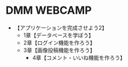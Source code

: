 # DMM WEBCAMP
- 【アプリケーションを完成させよう2】
	- 1章【データベースを学ぼう】
	- 2章【ログイン機能を作ろう】
	- 3章【画像投稿機能を作ろう】
		- 4章【コメント・いいね機能を作ろう】